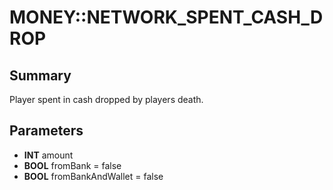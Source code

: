 # MONEY::NETWORK_SPENT_CASH_DROP

## Summary
Player spent in cash dropped by players death.

## Parameters
* **INT** amount
* **BOOL** fromBank = false
* **BOOL** fromBankAndWallet = false